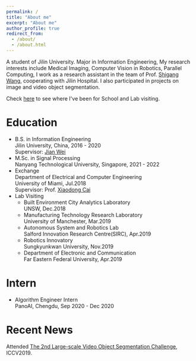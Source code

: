```yaml
---
permalink: /
title: "About me"
excerpt: "About me"
author_profile: true
redirect_from: 
  - /about/
  - /about.html
---
```


A student of Jilin University. Major in Information Engineering, My research interests include Medical Imaging, Computer Vision in Robotics, Parallel Computing, I work as a research assistant in the team of Prof. [Shigang Wang](http://dce.jlu.edu.cn/info/1066/5106.htm), cooperating with Jilin Hospital. I also participated in projects on image and video object segmentation.

Check [here](https://lesliewongcv.github.io/talkmap.html) to see where I've been for School and Lab visiting.

Education
======
* B.S. in Information Engineering  
  Jilin University, China, 2016 - 2020  
  Supervisor: [Jian Wei](https://wei-jian.github.io/publications/)  
* M.Sc. in Signal Processing  
  Nanyang Technological University, Singapore, 2021 - 2022  
* Exchange  
  Department of Electrical and Computer Engineering  
  University of Miami, Jul.2018  
  Supervisor: Prof. [Xiaodong Cai](https://www.umcoe.miami.edu/faculty-directory/name/xiaodong-cai/)  
* Lab Visiting  
  * Built Environment City Analytics Laboratory  
    UNSW,                                     Dec.2018   
  * Manufacturing Technology Research Laboratory  
    University of Manchester,                 Mar.2019  
  * Autonomous System and Robotics Lab  
    Salford Innovation Research Centre(SIRC), Apr.2019  
  * Robotics Innovatory  
    Sungkyunkwan University,                  Nov.2019  
  * Department of Electronic and Communication  
    Far Eastern Federal University,           Apr.2019  

Intern
======      
  * Algorithm Engineer Intern  
  PanoAI, Chengdu, Sep 2020 - Dec 2020  

Recent News
======
Attended [The 2nd Large-scale Video Object Segmentation Challenge](https://youtube-vos.org/challenge/2019/), ICCV2019.